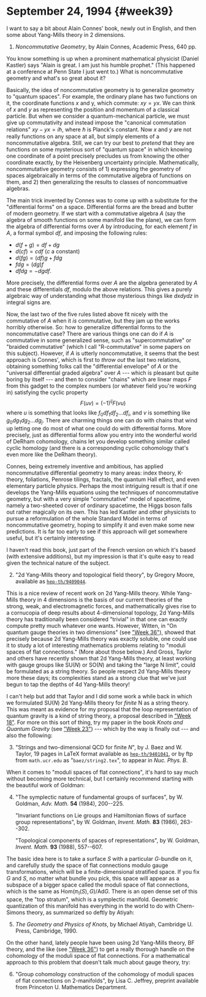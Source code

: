 # September 24, 1994 {#week39}

I want to say a bit about Alain Connes' book, newly out in English, and
then some about Yang-Mills theory in 2 dimensions.

1) _Noncommutative Geometry_, by Alain Connes, Academic Press, 640 pp.

You know something is up when a prominent mathematical physicist (Daniel
Kastler) says "Alain is great. I am just his humble prophet." (This
happened at a conference at Penn State I just went to.) What is
noncommutative geometry and what's so great about it?

Basically, the idea of noncommutative geometry is to generalize geometry
to "quantum spaces". For example, the ordinary plane has two functions
on it, the coordinate functions $x$ and y, which commute: $xy = yx$. We can
think of $x$ and $y$ as representing the position and momentum of a
classical particle. But when we consider a quantum-mechanical particle,
we must give up commutativity and instead impose the "canonical
commutation relations" $xy-yx = i \hbar$, where $\hbar$ is Planck's constant.
Now $x$ and $y$ are not really functions on any space at all, but simply
elements of a noncommutative algebra. Still, we can try our best to
*pretend* that they are functions on some mysterious sort of "quantum
space" in which knowing one coordinate of a point precisely precludes
us from knowing the other coordinate exactly, by the Heisenberg
uncertainty principle. Mathematically, noncommutative geometry consists
of 1) expressing the geometry of spaces algebraically in terms of the
commutative algebra of functions on them, and 2) then generalizing the
results to classes of noncommuative algebras.

The main trick invented by Connes was to come up with a substitute for
the "differential forms" on a space. Differential forms are the bread
and butter of modern geometry. If we start with a commutative algebra $A$
(say the algebra of smooth functions on some manifold like the plane),
we can form the algebra of differential forms over $A$ by introducing, for
each element $f$ in $A$, a formal symbol $df$, and imposing the following
rules:

- $d(f+g) = df + dg$
- $d(cf) = c df$ ($c$ a constant)
- $d(fg) = (df)g + f dg$
- $fdg = (dg)f$
- $df dg = -dg df$.

More precisely, the differential forms over $A$ are the algebra generated
by $A$ and these differentials $df$, modulo the above relations. This gives
a purely algebraic way of understanding what those mysterious things
like $dx dy dz$ in integral signs are.

Now, the last two of the five rules listed above fit nicely with the
commutative of $A$ when it *is* commutative, but they jam up the works
horribly otherwise. So: how to generalize differential forms to the
noncommutative case? There are various things one can do if $A$ is
commutative in some generalized sense, such as "supercommutative" or
"braided commutative" (which I call "R-commutative" in some papers
on this subject). However, if $A$ is utterly noncommutative, it seems that
the best approach is Connes', which is first to *throw out* the last
two relations, obtaining something folks call the "differential
envelope" of $A$ or the "universal differential graded algebra" over $A$
--- which is pleasant but quite boring by itself --- and then to
consider "chains" which are linear maps $F$ from this gadget to the
complex numbers (or whatever field you're working in) satisfying the
cyclic property
$$F(uv) = (-1)^{ij} F(vu)$$
where $u$ is something that looks like $f_0 df_1 df_2 \ldots df_i$, and $v$ is
something like $g_0 dg_1 dg_2 \ldots dg_j$. There are charming things one
can do with chains that wind up letting one do most of what one could do
with differential forms. More precisely, just as differential forms
allow you entry into the wonderful world of DeRham cohomology, chains
let you develop something similar called cyclic homology (and there is a
corresponding cyclic cohomology that's even more like the DeRham
theory).

Connes, being extremely inventive and ambitious, has applied
noncommutative differential geometry to many areas: index theory,
K-theory, foliations, Penrose tilings, fractals, the quantum Hall
effect, and even elementary particle physics. Perhaps the most
intriguing result is that if one develops the Yang-Mills equations using
the techniques of noncommutative geometry, but with a very simple
"commutative" model of spacetime, namely a two-sheeted cover of
ordinary spacetime, the Higgs boson falls out rather magically on its
own. This has led Kastler and other physicists to pursue a reformulation
of the whole Standard Model in terms of noncommutative geometry, hoping
to simplify it and even make some new predictions. It is far too early
to see if this approach will get somewhere useful, but it's certainly
interesting.

I haven't read this book, just part of the French version on which
it's based (with extensive additions), but my impression is that it's
quite easy to read given the technical nature of the subject.

2) "2d Yang-Mills theory and topological field theory", by Gregory Moore, available as [`hep-th/9409044`](http://xxx.lanl.gov/abs/hep-th/9409044).

This is a nice review of recent work on 2d Yang-Mills theory. While
Yang-Mills theory in 4 dimensions is the basis of our current theories
of the strong, weak, and electromagnetic forces, and mathematically
gives rise to a cornucopia of deep results about 4-dimensional topology,
2d Yang-Mills theory has traditionally been considered "trivial" in
that one can exactly compute pretty much whatever one wants. However,
Witten, in "On quantum gauge theories in two dimensions" (see
["Week 36"](#week36)), showed that precisely because 2d Yang-Mills
theory was exactly soluble, one could use it to study a lot of
interesting mathematics problems relating to "moduli spaces of flat
connections." (More about those below.) And Gross, Taylor and others
have recently shown that 2d Yang-Mills theory, at least working with
gauge groups like $\mathrm{SU}(N)$ or $\mathrm{SO}(N)$ and taking the "large N limit", could
be formulated as a string theory. So people respect 2d Yang-Mills theory
more these days; its complexities stand as a strong clue that we've
just begun to tap the depths of 4d Yang-Mills theory!

I can't help but add that Taylor and I did some work a while back in
which we formulated $\mathrm{SU}(N)$ 2d Yang-Mills theory for *finite* N as a
string theory. This was meant as evidence for my proposal that the loop
representation of quantum gravity is a kind of string theory, a proposal
described in ["Week 18"](#week18). For more on this sort of thing,
try my paper in the book _Knots and Quantum Gravity_ (see
["Week 23"](#week23)) --- which by the way is finally out ---
and also the following:

3) "Strings and two-dimensional QCD for finite $N$", by J. Baez and W. Taylor, 19 pages in LaTeX format available as [`hep-th/9401041`](http://xxx.lanl.gov/abs/hep-th/9401041), or by ftp from `math.ucr.edu` as "`baez/string2.tex`", to appear in _Nuc. Phys. B_.

When it comes to "moduli spaces of flat connections", it's hard to
say much without becoming more technical, but I certainly recommend
starting with the beautiful work of Goldman:

4) "The symplectic nature of fundamental groups of surfaces", by W. Goldman, _Adv. Math._ **54** (1984), 200--225.

    "Invariant functions on Lie groups and Hamiltonian flows of surface group representations", by W. Goldman, _Invent. Math._ **83** (1986), 263--302.

    "Topological components of spaces of representations", by W. Goldman, _Invent. Math._ **93** (1988), 557--607.

The basic idea here is to take a surface $S$ with a particular $G$-bundle on
it, and carefully study the space of flat connections modulo gauge
transformations, which will be a finite-dimensional stratified space. If
you fix $G$ and $S$, no matter what bundle you pick, this space will appear
as a subspace of a bigger space called the moduli space of flat
connections, which is the same as $\mathrm{Hom}(\pi_1(S),G)/\mathrm{Ad} G$. There is an open
dense set of this space, the "top stratum", which is a symplectic
manifold. Geometric quantization of this manifold has everything in the
world to do with Chern-Simons theory, as summarized so deftly by Atiyah:

5) _The Geometry and Physics of Knots_, by Michael Atiyah, Cambridge U. Press, Cambridge, 1990.

On the other hand, lately people have been using 2d Yang-Mills theory,
BF theory, and the like (see ["Week 36"](#week36)) to get a really
thorough handle on the cohomology of the moduli space of flat
connections. For a mathematical approach to this problem that doesn't
talk much about gauge theory, try:

6) "Group cohomology construction of the cohomology of moduli spaces of flat connections on 2-manifolds", by Lisa C. Jeffrey, preprint available from Princeton U. Mathematics Department.
